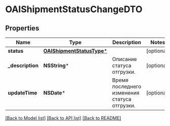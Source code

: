 # OAIShipmentStatusChangeDTO

## Properties
Name | Type | Description | Notes
------------ | ------------- | ------------- | -------------
**status** | [**OAIShipmentStatusType***](OAIShipmentStatusType.md) |  | [optional] 
**_description** | **NSString*** | Описание статуса отгрузки. | [optional] 
**updateTime** | **NSDate*** | Время последнего изменения статуса отгрузки. | [optional] 

[[Back to Model list]](../README.md#documentation-for-models) [[Back to API list]](../README.md#documentation-for-api-endpoints) [[Back to README]](../README.md)


